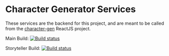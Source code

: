 # Character Generator Services

These services are the backend for this project, and are meant to be called from the [character-gen](https://github.com/tomizechsterson/character-gen) ReactJS project.

Main Build: 
[![Build status](https://ci.appveyor.com/api/projects/status/ny4n8ywn72b17fyy?svg=true&passingText=Build%20and%20unit%20tests%20OK&pendingText=Building%20and%20running%20unit%20tests&failingText=Build%20and%20or%20unit%20tests%20not%20OK)](https://ci.appveyor.com/project/tomizechsterson/chargen)

Storyteller Build:
[![Build status](https://ci.appveyor.com/api/projects/status/jle0mbhbsew9u3us?svg=true&passingText=Acceptance%20Tests%20OK&pendingText=Running%20acceptance%20tests&failingText=Acceptance%20tests%20not%20OK)](https://ci.appveyor.com/project/tomizechsterson/chargen-0594h)